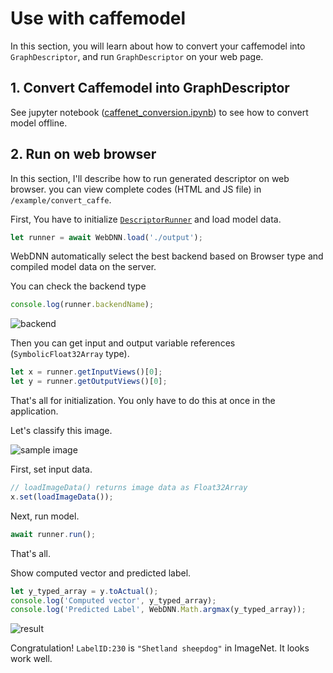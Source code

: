 # Use with caffemodel

In this section, you will learn about how to convert your caffemodel
into `GraphDescriptor`, and run `GraphDescriptor` on your web page.

## 1. Convert Caffemodel into GraphDescriptor

See jupyter notebook ([caffenet_conversion.ipynb](https://github.com/mil-tokyo/mil-web-dnn/blob/master/example/convert_caffe/caffenet_conversion.ipynb)) to see how to convert model offline.

## 2. Run on web browser

In this section, I'll describe how to run generated descriptor on web browser. 
you can view complete codes (HTML and JS file) in `/example/convert_caffe`.

First, You have to initialize [`DescriptorRunner`](../api_reference/descriptor_runner/interfaces/webdnn.dnndescriptorrunner.html) 
and load model data.

```js
let runner = await WebDNN.load('./output');
```

WebDNN automatically select the best backend based on Browser type and 
compiled model data on the server.

You can check the backend type

```js
console.log(runner.backendName);
```

![backend](../_static/tutorial/check_backend.png)

Then you can get input and output variable references (`SymbolicFloat32Array` type).

```js
let x = runner.getInputViews()[0];
let y = runner.getOutputViews()[0];
```

That's all for initialization. You only have to do this at once in the application.

Let's classify this image.

![sample image](../_static/tutorial/sample_image.jpeg)

First, set input data.

```js
// loadImageData() returns image data as Float32Array
x.set(loadImageData());
```

Next, run model.

```js
await runner.run();
```

That's all.

Show computed vector and predicted label.

```js
let y_typed_array = y.toActual();
console.log('Computed vector', y_typed_array);
console.log('Predicted Label', WebDNN.Math.argmax(y_typed_array));
```

![result](../_static/tutorial/result.png)

Congratulation! `LabelID:230` is `"Shetland sheepdog"` in ImageNet. It looks work well.
